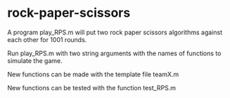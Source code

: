# rock-paper-scissors
A program play_RPS.m will put two rock paper scissors algorithms against each other for 1001 rounds.

Run play_RPS.m with two string arguments with the names of functions to simulate the game.

New functions can be made with the template file teamX.m

New functions can be tested with the function test_RPS.m
